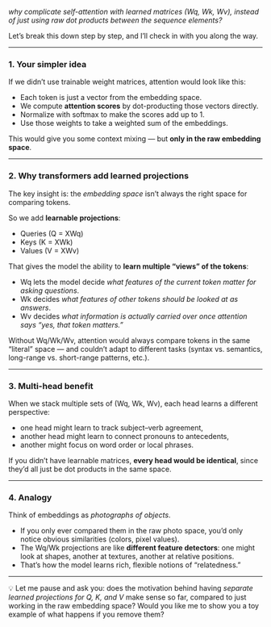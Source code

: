 _why complicate self-attention with learned matrices (Wq, Wk, Wv), instead of just using raw dot products between the sequence elements?_

Let’s break this down step by step, and I’ll check in with you along the way.

---

### 1. Your simpler idea

If we didn’t use trainable weight matrices, attention would look like this:

- Each token is just a vector from the embedding space.
- We compute **attention scores** by dot-producting those vectors directly.
- Normalize with softmax to make the scores add up to 1.
- Use those weights to take a weighted sum of the embeddings.

This would give you some context mixing — but **only in the raw embedding space**.

---

### 2. Why transformers add learned projections

The key insight is: the _embedding space_ isn’t always the right space for comparing tokens.

So we add **learnable projections**:

- Queries (Q = XWq)
- Keys (K = XWk)
- Values (V = XWv)

That gives the model the ability to **learn multiple “views” of the tokens**:

- Wq lets the model decide _what features of the current token matter for asking questions_.
- Wk decides _what features of other tokens should be looked at as answers_.
- Wv decides _what information is actually carried over once attention says “yes, that token matters.”_

Without Wq/Wk/Wv, attention would always compare tokens in the same “literal” space — and couldn’t adapt to different tasks (syntax vs. semantics, long-range vs. short-range patterns, etc.).

---

### 3. Multi-head benefit

When we stack multiple sets of (Wq, Wk, Wv), each head learns a different perspective:

- one head might learn to track subject–verb agreement,
- another head might learn to connect pronouns to antecedents,
- another might focus on word order or local phrases.

If you didn’t have learnable matrices, **every head would be identical**, since they’d all just be dot products in the same space.

---

### 4. Analogy

Think of embeddings as _photographs of objects_.

- If you only ever compared them in the raw photo space, you’d only notice obvious similarities (colors, pixel values).
- The Wq/Wk projections are like **different feature detectors**: one might look at shapes, another at textures, another at relative positions.
- That’s how the model learns rich, flexible notions of “relatedness.”

---

💡 Let me pause and ask you: does the motivation behind having _separate learned projections for Q, K, and V_ make sense so far, compared to just working in the raw embedding space? Would you like me to show you a toy example of what happens if you remove them?
